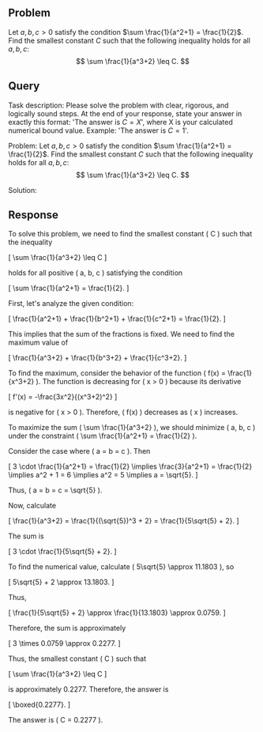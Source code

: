 ## Problem

Let $a, b, c > 0$ satisfy the condition $\sum \frac{1}{a^2+1} = \frac{1}{2}$. Find the smallest constant $C$ such that the following inequality holds for all $a, b, c$:
$$
\sum \frac{1}{a^3+2} \leq C.
$$

## Query

Task description: Please solve the problem with clear, rigorous, and logically sound steps. At the end of your response, state your answer in exactly this format: 'The answer is $C=X$', where X is your calculated numerical bound value. Example: 'The answer is $C=1$'.

Problem: Let $a, b, c > 0$ satisfy the condition $\sum \frac{1}{a^2+1} = \frac{1}{2}$. Find the smallest constant $C$ such that the following inequality holds for all $a, b, c$:
$$
\sum \frac{1}{a^3+2} \leq C.
$$

Solution:

## Response

To solve this problem, we need to find the smallest constant \( C \) such that the inequality

\[
\sum \frac{1}{a^3+2} \leq C
\]

holds for all positive \( a, b, c \) satisfying the condition

\[
\sum \frac{1}{a^2+1} = \frac{1}{2}.
\]

First, let's analyze the given condition:

\[
\frac{1}{a^2+1} + \frac{1}{b^2+1} + \frac{1}{c^2+1} = \frac{1}{2}.
\]

This implies that the sum of the fractions is fixed. We need to find the maximum value of

\[
\frac{1}{a^3+2} + \frac{1}{b^3+2} + \frac{1}{c^3+2}.
\]

To find the maximum, consider the behavior of the function \( f(x) = \frac{1}{x^3+2} \). The function is decreasing for \( x > 0 \) because its derivative

\[
f'(x) = -\frac{3x^2}{(x^3+2)^2}
\]

is negative for \( x > 0 \). Therefore, \( f(x) \) decreases as \( x \) increases.

To maximize the sum \( \sum \frac{1}{a^3+2} \), we should minimize \( a, b, c \) under the constraint \( \sum \frac{1}{a^2+1} = \frac{1}{2} \).

Consider the case where \( a = b = c \). Then

\[
3 \cdot \frac{1}{a^2+1} = \frac{1}{2} \implies \frac{3}{a^2+1} = \frac{1}{2} \implies a^2 + 1 = 6 \implies a^2 = 5 \implies a = \sqrt{5}.
\]

Thus, \( a = b = c = \sqrt{5} \).

Now, calculate

\[
\frac{1}{a^3+2} = \frac{1}{(\sqrt{5})^3 + 2} = \frac{1}{5\sqrt{5} + 2}.
\]

The sum is

\[
3 \cdot \frac{1}{5\sqrt{5} + 2}.
\]

To find the numerical value, calculate \( 5\sqrt{5} \approx 11.1803 \), so

\[
5\sqrt{5} + 2 \approx 13.1803.
\]

Thus,

\[
\frac{1}{5\sqrt{5} + 2} \approx \frac{1}{13.1803} \approx 0.0759.
\]

Therefore, the sum is approximately

\[
3 \times 0.0759 \approx 0.2277.
\]

Thus, the smallest constant \( C \) such that

\[
\sum \frac{1}{a^3+2} \leq C
\]

is approximately 0.2277. Therefore, the answer is

\[
\boxed{0.2277}.
\]

The answer is \( C = 0.2277 \).